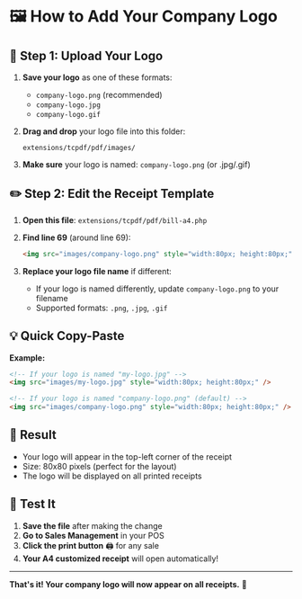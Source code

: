 # 🖼️ How to Add Your Company Logo

## 📁 **Step 1: Upload Your Logo**

1. **Save your logo** as one of these formats:

   - `company-logo.png` (recommended)
   - `company-logo.jpg`
   - `company-logo.gif`

2. **Drag and drop** your logo file into this folder:

   ```
   extensions/tcpdf/pdf/images/
   ```

3. **Make sure** your logo is named: `company-logo.png` (or .jpg/.gif)

## ✏️ **Step 2: Edit the Receipt Template**

1. **Open this file**: `extensions/tcpdf/pdf/bill-a4.php`

2. **Find line 69** (around line 69):

   ```html
   <img src="images/company-logo.png" style="width:80px; height:80px;" />
   ```

3. **Replace your logo file name** if different:
   - If your logo is named differently, update `company-logo.png` to your filename
   - Supported formats: `.png`, `.jpg`, `.gif`

## 💡 **Quick Copy-Paste**

**Example:**

```html
<!-- If your logo is named "my-logo.jpg" -->
<img src="images/my-logo.jpg" style="width:80px; height:80px;" />

<!-- If your logo is named "company-logo.png" (default) -->
<img src="images/company-logo.png" style="width:80px; height:80px;" />
```

## 🎯 **Result**

- Your logo will appear in the top-left corner of the receipt
- Size: 80x80 pixels (perfect for the layout)
- The logo will be displayed on all printed receipts

## 📱 **Test It**

1. **Save the file** after making the change
2. **Go to Sales Management** in your POS
3. **Click the print button** 🖨️ for any sale
4. **Your A4 customized receipt** will open automatically!

---

**That's it! Your company logo will now appear on all receipts.** 🎉
